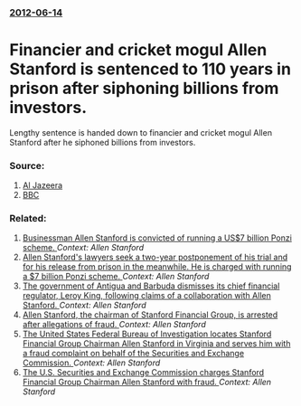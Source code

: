 ### [2012-06-14](/news/2012/06/14/index.md)

# Financier and cricket mogul Allen Stanford is sentenced to 110 years in prison after siphoning billions from investors. 

Lengthy sentence is handed down to financier and cricket mogul Allen Stanford after he siphoned billions from investors.


### Source:

1. [Al Jazeera](http://www.aljazeera.com/sport/cricket/2012/06/201261418510412433.html)
2. [BBC](http://www.bbc.co.uk/news/world-us-canada-18450893)

### Related:

1. [Businessman Allen Stanford is convicted of running a US$7 billion Ponzi scheme. ](/news/2012/03/6/businessman-allen-stanford-is-convicted-of-running-a-us-7-billion-ponzi-scheme.md) _Context: Allen Stanford_
2. [Allen Stanford's lawyers seek a two-year postponement of his trial and for his release from prison in the meanwhile. He is charged with running a $7 billion Ponzi scheme. ](/news/2010/12/27/allen-stanford-s-lawyers-seek-a-two-year-postponement-of-his-trial-and-for-his-release-from-prison-in-the-meanwhile-he-is-charged-with-runn.md) _Context: Allen Stanford_
3. [ The government of Antigua and Barbuda dismisses its chief financial regulator, Leroy King, following claims of a collaboration with Allen Stanford. ](/news/2009/06/23/the-government-of-antigua-and-barbuda-dismisses-its-chief-financial-regulator-leroy-king-following-claims-of-a-collaboration-with-allen-s.md) _Context: Allen Stanford_
4. [ Allen Stanford, the chairman of Stanford Financial Group, is arrested after allegations of fraud. ](/news/2009/06/19/allen-stanford-the-chairman-of-stanford-financial-group-is-arrested-after-allegations-of-fraud.md) _Context: Allen Stanford_
5. [ The United States Federal Bureau of Investigation locates Stanford Financial Group Chairman Allen Stanford in Virginia and serves him with a fraud complaint on behalf of the Securities and Exchange Commission. ](/news/2009/02/19/the-united-states-federal-bureau-of-investigation-locates-stanford-financial-group-chairman-allen-stanford-in-virginia-and-serves-him-with.md) _Context: Allen Stanford_
6. [ The U.S. Securities and Exchange Commission charges Stanford Financial Group Chairman Allen Stanford with fraud. ](/news/2009/02/17/the-u-s-securities-and-exchange-commission-charges-stanford-financial-group-chairman-allen-stanford-with-fraud.md) _Context: Allen Stanford_
